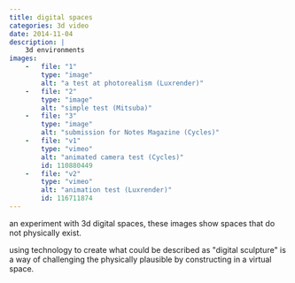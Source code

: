 ```yaml
---
title: digital spaces
categories: 3d video
date: 2014-11-04
description: |
    3d environments
images:
    -   file: "1"
        type: "image"
        alt: "a test at photorealism (Luxrender)"
    -   file: "2"
        type: "image"
        alt: "simple test (Mitsuba)"
    -   file: "3"
        type: "image"
        alt: "submission for Notes Magazine (Cycles)"
    -   file: "v1"
        type: "vimeo"
        alt: "animated camera test (Cycles)"
        id: 110880449
    -   file: "v2"
        type: "vimeo"
        alt: "animation test (Luxrender)"
        id: 116711874
---
```

an experiment with 3d digital spaces, these images show spaces that do not physically exist.

using technology to create what could be described as "digital sculpture" is a way
of challenging the physically plausible by constructing in a virtual space.